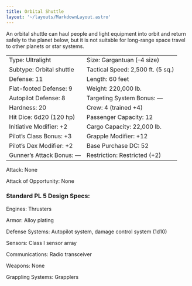 ```yaml
---
title: Orbital Shuttle
layout: '~/layouts/MarkdownLayout.astro'
---
```

An orbital shuttle can haul people and light equipment into orbit and return
safely to the planet below, but it is not suitable for long-range space travel
to other planets or star systems.


<table> <tr><td>Type: Ultralight</td><td>Size: Gargantuan (–4 size)</td></tr> <tr class="shaded"><td>Subtype: Orbital shuttle</td><td>Tactical Speed: 2,500 ft. (5 sq.)</td></tr> <tr><td>Defense: 11</td><td>Length: 60 feet</td></tr> <tr class="shaded"><td>Flat-footed Defense: 9</td><td>Weight: 220,000 lb.</td></tr> <tr><td>Autopilot Defense: 8</td><td>Targeting System Bonus: —</td></tr> <tr class="shaded"><td>Hardness: 20</td><td>Crew: 4 (trained +4)</td></tr> <tr><td>Hit Dice: 6d20 (120 hp)</td><td>Passenger Capacity: 12</td></tr> <tr class="shaded"><td>Initiative Modifier: +2</td><td>Cargo Capacity: 22,000 lb.</td></tr> <tr><td>Pilot’s Class Bonus: +3</td><td>Grapple Modifier: +12</td></tr> <tr class="shaded"><td>Pilot’s Dex Modifier: +2</td><td>Base Purchase DC: 52</td></tr> <tr><td>Gunner’s Attack Bonus: —</td><td>Restriction: Restricted (+2)</td></tr> </table>



Attack: None

Attack of Opportunity: None

### Standard PL 5 Design Specs:

Engines: Thrusters

Armor: Alloy plating

Defense Systems: Autopilot system, damage control system (1d10)

Sensors: Class I sensor array

Communications: Radio transceiver

Weapons: None

Grappling Systems: Grapplers

